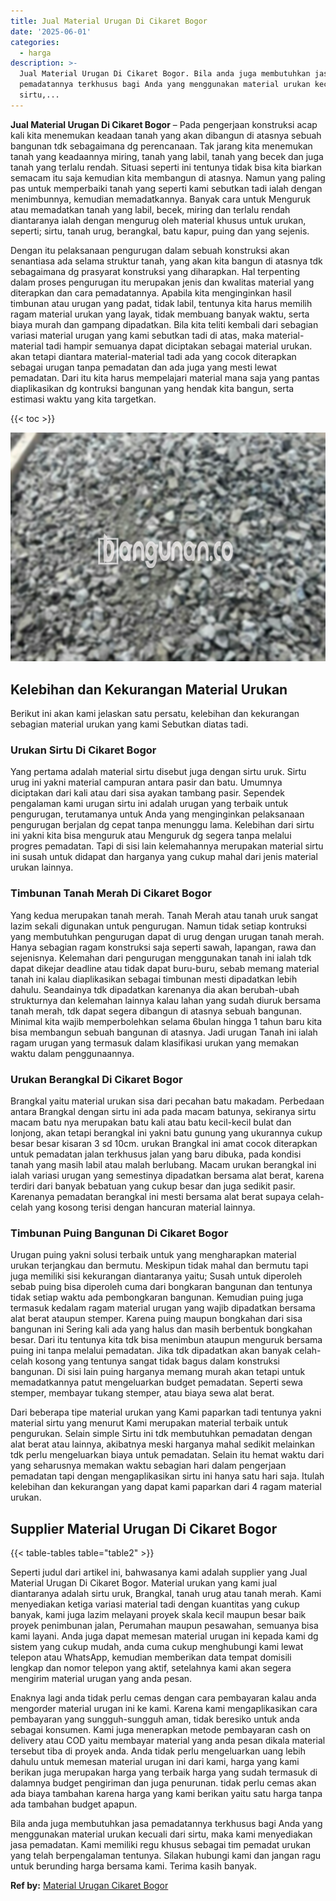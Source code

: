 ```yaml
---
title: Jual Material Urugan Di Cikaret Bogor
date: '2025-06-01'
categories:
  - harga
description: >-
  Jual Material Urugan Di Cikaret Bogor. Bila anda juga membutuhkan jasa
  pemadatannya terkhusus bagi Anda yang menggunakan material urukan kecuali dari
  sirtu,...
---
```


**Jual Material Urugan Di Cikaret Bogor** – Pada pengerjaan konstruksi acap kali kita menemukan keadaan tanah yang akan dibangun di atasnya sebuah bangunan tdk sebagaimana dg perencanaan. Tak jarang kita menemukan tanah yang keadaannya miring, tanah yang labil, tanah yang becek dan juga tanah yang terlalu rendah. Situasi seperti ini tentunya tidak bisa kita biarkan semacam itu saja kemudian kita membangun di atasnya. Namun yang paling pas untuk memperbaiki tanah yang seperti kami sebutkan tadi ialah dengan menimbunnya, kemudian memadatkannya. Banyak cara untuk Menguruk atau memadatkan tanah yang labil, becek, miring dan terlalu rendah diantaranya ialah dengan mengurug oleh material khusus untuk urukan, seperti; sirtu, tanah urug, berangkal, batu kapur, puing dan yang sejenis.

Dengan itu pelaksanaan pengurugan dalam sebuah konstruksi akan senantiasa ada selama struktur tanah, yang akan kita bangun di atasnya tdk sebagaimana dg prasyarat konstruksi yang diharapkan. Hal terpenting dalam proses pengurugan itu merupakan jenis dan kwalitas material yang diterapkan dan cara pemadatannya. Apabila kita menginginkan hasil timbunan atau urugan yang padat, tidak labil, tentunya kita harus memilih ragam material urukan yang layak, tidak membuang banyak waktu, serta biaya murah dan gampang dipadatkan. Bila kita teliti kembali dari sebagian variasi material urugan yang kami sebutkan tadi di atas, maka material-material tadi hampir semuanya dapat diciptakan sebagai material urukan. akan tetapi diantara material-material tadi ada yang cocok diterapkan sebagai urugan tanpa pemadatan dan ada juga yang mesti lewat pemadatan. Dari itu kita harus mempelajari material mana saja yang pantas diaplikasikan dg kontruksi bangunan yang hendak kita bangun, serta estimasi waktu yang kita targetkan.

{{< toc >}}

![Jual Material Urugan Di Cikaret Bogor](/images/jual-urugan-29.png)

## Kelebihan dan Kekurangan Material Urukan

Berikut ini akan kami jelaskan satu persatu, kelebihan dan kekurangan sebagian material urukan yang kami Sebutkan diatas tadi.

### Urukan Sirtu Di Cikaret Bogor

Yang pertama adalah material sirtu disebut juga dengan sirtu uruk. Sirtu urug ini yakni material campuran antara pasir dan batu. Umumnya diciptakan dari kali atau dari sisa ayakan tambang pasir. Sependek pengalaman kami urugan sirtu ini adalah urugan yang terbaik untuk pengurugan, terutamanya untuk Anda yang menginginkan pelaksanaan pengurugan berjalan dg cepat tanpa menunggu lama. Kelebihan dari sirtu ini yakni kita bisa menguruk atau Menguruk dg segera tanpa melalui progres pemadatan. Tapi di sisi lain kelemahannya merupakan material sirtu ini susah untuk didapat dan harganya yang cukup mahal dari jenis material urukan lainnya.

### Timbunan Tanah Merah Di Cikaret Bogor

Yang kedua merupakan tanah merah. Tanah Merah atau tanah uruk sangat lazim sekali digunakan untuk pengurugan. Namun tidak setiap kontruksi yang membutuhkan pengurugan dapat di urug dengan urugan tanah merah. Hanya sebagian ragam konstruksi saja seperti sawah, lapangan, rawa dan sejenisnya. Kelemahan dari pengurugan menggunakan tanah ini ialah tdk dapat dikejar deadline atau tidak dapat buru-buru, sebab memang material tanah ini kalau diaplikasikan sebagai timbunan mesti dipadatkan lebih dahulu. Seandainya tdk dipadatkan karenanya dia akan berubah-ubah strukturnya dan kelemahan lainnya kalau lahan yang sudah diuruk bersama tanah merah, tdk dapat segera dibangun di atasnya sebuah bangunan. Minimal kita wajib memperbolehkan selama 6bulan hingga 1 tahun baru kita bisa membangun sebuah bangunan di atasnya. Jadi urugan Tanah ini ialah ragam urugan yang termasuk dalam klasifikasi urukan yang memakan waktu dalam penggunaannya.

### Urukan Berangkal Di Cikaret Bogor

Brangkal yaitu material urukan sisa dari pecahan batu makadam. Perbedaan antara Brangkal dengan sirtu ini ada pada macam batunya, sekiranya sirtu macam batu nya merupakan batu kali atau batu kecil-kecil bulat dan lonjong, akan tetapi berangkal ini yakni batu gunung yang ukurannya cukup besar besar kisaran 3 sd 10cm. urukan Brangkal ini amat cocok diterapkan untuk pemadatan jalan terkhusus jalan yang baru dibuka, pada kondisi tanah yang masih labil atau malah berlubang. Macam urukan berangkal ini ialah variasi urugan yang semestinya dipadatkan bersama alat berat, karena terdiri dari banyak bebatuan yang cukup besar dan juga sedikit pasir. Karenanya pemadatan berangkal ini mesti bersama alat berat supaya celah-celah yang kosong terisi dengan hancuran material lainnya.

### Timbunan Puing Bangunan Di Cikaret Bogor

Urugan puing yakni solusi terbaik untuk yang mengharapkan material urukan terjangkau dan bermutu. Meskipun tidak mahal dan bermutu tapi juga memiliki sisi kekurangan diantaranya yaitu; Susah untuk diperoleh sebab puing bisa diperoleh cuma dari bongkaran bangunan dan tentunya tidak setiap waktu ada pembongkaran bangunan. Kemudian puing juga termasuk kedalam ragam material urugan yang wajib dipadatkan bersama alat berat ataupun stemper. Karena puing maupun bongkahan dari sisa bangunan ini Sering kali ada yang halus dan masih berbentuk bongkahan besar. Dari itu tentunya kita tdk bisa menimbun ataupun menguruk bersama puing ini tanpa melalui pemadatan. Jika tdk dipadatkan akan banyak celah-celah kosong yang tentunya sangat tidak bagus dalam konstruksi bangunan. Di sisi lain puing harganya memang murah akan tetapi untuk memadatkannya patut mengeluarkan budget pemadatan. Seperti sewa stemper, membayar tukang stemper, atau biaya sewa alat berat.

Dari beberapa tipe material urukan yang Kami paparkan tadi tentunya yakni material sirtu yang menurut Kami merupakan material terbaik untuk pengurukan. Selain simple Sirtu ini tdk membutuhkan pemadatan dengan alat berat atau lainnya, akibatnya meski harganya mahal sedikit melainkan tdk perlu mengeluarkan biaya untuk pemadatan. Selain itu hemat waktu dari yang seharusnya memakan waktu sebagian hari dalam pengerjaan pemadatan tapi dengan mengaplikasikan sirtu ini hanya satu hari saja. Itulah kelebihan dan kekurangan yang dapat kami paparkan dari 4 ragam material urukan.

## Supplier Material Urugan Di Cikaret Bogor

{{< table-tables table="table2" >}}

Seperti judul dari artikel ini, bahwasanya kami adalah supplier yang Jual Material Urugan Di Cikaret Bogor. Material urukan yang kami jual diantaranya adalah sirtu uruk, Brangkal, tanah urug atau tanah merah. Kami menyediakan ketiga variasi material tadi dengan kuantitas yang cukup banyak, kami juga lazim melayani proyek skala kecil maupun besar baik proyek penimbunan jalan, Perumahan maupun pesawahan, semuanya bisa kami layani. Anda juga dapat memesan material urugan ini kepada kami dg sistem yang cukup mudah, anda cuma cukup menghubungi kami lewat telepon atau WhatsApp, kemudian memberikan data tempat domisili lengkap dan nomor telepon yang aktif, setelahnya kami akan segera mengirim material urugan yang anda pesan.

Enaknya lagi anda tidak perlu cemas dengan cara pembayaran kalau anda mengorder material urugan ini ke kami. Karena kami mengaplikasikan cara pembayaran yang sungguh-sungguh aman, tidak beresiko untuk anda sebagai konsumen. Kami juga menerapkan metode pembayaran cash on delivery atau COD yaitu membayar material yang anda pesan dikala material tersebut tiba di proyek anda. Anda tidak perlu mengeluarkan uang lebih dahulu untuk memesan material urugan ini dari kami, harga yang kami berikan juga merupakan harga yang terbaik harga yang sudah termasuk di dalamnya budget pengiriman dan juga penurunan. tidak perlu cemas akan ada biaya tambahan karena harga yang kami berikan yaitu satu harga tanpa ada tambahan budget apapun.

Bila anda juga membutuhkan jasa pemadatannya terkhusus bagi Anda yang menggunakan material urukan kecuali dari sirtu, maka kami menyediakan jasa pemadatan. Kami memiliki regu khusus sebagai tim pemadat urukan yang telah berpengalaman tentunya. Silakan hubungi kami dan jangan ragu untuk berunding harga bersama kami. Terima kasih banyak.

**Ref by:** [Material Urugan Cikaret Bogor](https://id.wikipedia.org/wiki/Material)
